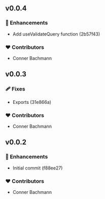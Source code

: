 
## v0.0.4


### 🚀 Enhancements

  - Add useValidateQuery function (2b57f43)

### ❤️  Contributors

- Conner Bachmann

## v0.0.3


### 🩹 Fixes

  - Exports (31e866a)

### ❤️  Contributors

- Conner Bachmann

## v0.0.2


### 🚀 Enhancements

  - Initial commit (f88ee27)

### ❤️  Contributors

- Conner Bachmann

